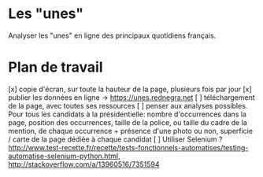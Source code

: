 # Les "unes"

Analyser les "unes" en ligne des principaux quotidiens français.

# Plan de travail

[x] copie d'écran, sur toute la hauteur de la page, plusieurs fois par jour
[x] publier les données en ligne -> https://unes.rednegra.net
[ ] téléchargement de la page, avec toutes ses ressources
[ ] penser aux analyses possibles. Pour tous les candidats à la présidentielle: nombre d'occurrences dans la page, position des occurrences, taille de la police, ou taille du cadre de la mention, de chaque occurrence + présence d'une photo ou non, superficie / carte de la page dédiée à chaque candidat
[ ] Utiliser Selenium ? http://www.test-recette.fr/recette/tests-fonctionnels-automatises/testing-automatise-selenium-python.html, http://stackoverflow.com/a/13960516/7351594
